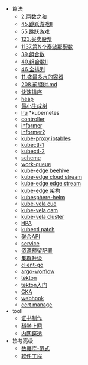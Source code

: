 <!-- _sidebar.md -->


* 算法
  * [2.两数之和](./algorithm/2.两数之和.md)
  * [45.跳跃游戏II](./algorithm/动态规划/45.跳跃游戏II.md.md)
  * [55.跳跃游戏](./algorithm/动态规划/55.跳跃游戏.md)
  * [123.买卖股票](./algorithm/动态规划/123.买卖股票.md)
  * [1137.第N个泰波那契数](./algorithm/动态规划/1137.第N个泰波那契数.md)
  * [39.组合数](./algorithm/回溯算法/39.组合数.md)
  * [40.组合数II](./algorithm/回溯算法/40.组合数II.md)
  * [46.全排列](./algorithm/回溯算法/46.全排列.md)
  * [11.盛最多水的容器](./algorithm/11.盛最多水的容器.md)
  * [208.前缀树.md](./algorithm/208.前缀树.md)
  * [快速排序](./algorithm/排序算法/快速排序.md)
  * [heap](./algorithm/排序算法/heap.md)
  * [最小生成树](./algorithm/贪心算法/最小生成树.md)
  * [lru](./algorithm/LRU%20&&%20LFU.md)
*kubernetes
  * [controller](./kubernetes/controller.md)
  * [informer](./kubernetes/K8s源码/informer.md)
  * [informer2](./kubernetes/K8s源码/informer2.md)
  * [kube-proxy iptables](./kubernetes/K8s源码/kube-proxy-iptables.md)
  * [kubectl-1](./kubernetes/K8s源码/kubectl源码阅读1.md)
  * [kubectl-2](./kubernetes/K8s源码/kubectl源码阅读2.md)
  * [scheme](./kubernetes/K8s源码/schedule.md)
  * [work-queue](./kubernetes/K8s源码/work%20queue.md)
  * [kube-edge beehive](./kubernetes/kubeEdge/beehive.md)
  * [kube-edge cloud stream](./kubernetes/kubeEdge/cloud%20stream.md)
  * [kube-edge edge stream](./kubernetes/kubeEdge/edge%20stream.md)
  * [kube-edge 架构](./kubernetes/kubeEdge/架构.md)
  * [kubesphere-helm](./kubernetes/kubesphere/helm.md)
  * [kube-vela cue](./kubernetes/kubevela/cue.md)
  * [kube-vela oam](./kubernetes/kubevela/oam.md)
  * [kube-vela cluster](./kubernetes/kubevela/vela-cluster.md)
  * [HPA](./kubernetes/task/HPA.md)
  * [kubectl patch](./kubernetes/task/kubectl%20patch.md)
  * [聚合API](./kubernetes/task/聚合api.md)
  * [service](./kubernetes/task/service.md)
  * [资源预留配置](./kubernetes/task/资源预留配置.md)
  * [集群升级](./kubernetes/集群升级/集群升级.md)
  * [client-go](./kubernetes/client-go.md)
  * [argo-worflow](./kubernetes/CICD/argo-workflow.md)
  * [tekton](./kubernetes/CICD/tekton.md)
  * [tekton入门](./kubernetes/CICD/tekton入门.md)
  * [CKA](./kubernetes/CKA.md)
  * [webhook](./kubernetes/webhook.md)
  * [cert manage](./kubernetes/cert%20manage.md)
* tool
  * [证书制作](./效率/证书制作.md)
  * [科学上网](./效率/科学上网.md)
  * [内网穿透](./效率/内网穿透.md)
* 软考高级
  * [数据库-范式](./软考高级/数据库-范式.md)
  * [软件工程](./软考高级/软件工程.md)